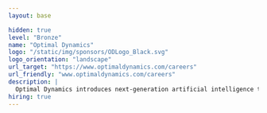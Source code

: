 ```yaml
---
layout: base

hidden: true
level: "Bronze"
name: "Optimal Dynamics"
logo: "/static/img/sponsors/ODLogo_Black.svg"
logo_orientation: "landscape"
url_target: "https://www.optimaldynamics.com/careers"
url_friendly: "www.optimaldynamics.com/careers"
description: |
  Optimal Dynamics introduces next-generation artificial intelligence to enable logistics companies to better plan, optimize and automate strategic, tactical and real-time operational decisions. <br/> <br/> Based on nearly 40 years of extensive research & development at Princeton University in conjunction with decades of real-world application, CORE.ai reimagines how private fleets, dedicated capacity and for-hire carriers think about planning and operating their truckload assets, drivers and brokerage arms where applicable. Our platform enables users to ask hyper-detailed strategic "what if" questions via a simulation-based environment. We then leverage those outputs to maximize network profitability, increase asset revenue/utilization, reduce unnecessary cost and mitigate risk, all while keeping drivers moving in the most efficient manner.
hiring: true
---
```

